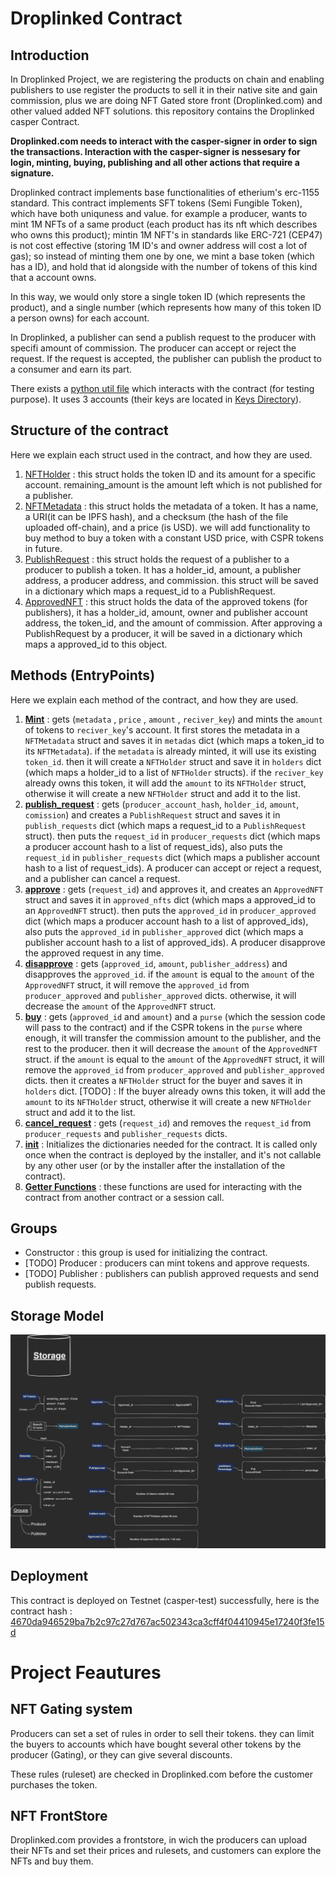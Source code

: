 # Droplinked Contract
## Introduction
In Droplinked Project, we are registering the products on chain and enabling publishers to use register the products to sell it in their native site and gain commission, plus we are doing NFT Gated store front (Droplinked.com) and other valued added NFT solutions. this repository contains the Droplinked casper Contract.

**Droplinked.com needs to interact with the casper-signer in order to sign the transactions. Interaction with the casper-signer is nessesary for login, minting, buying, publishing and all other actions that require a signature.**

Droplinked contract implements base functionalities of etherium's erc-1155 standard. This contract implements SFT tokens (Semi Fungible Token), which have both uniquness and value. for example a producer, wants to mint 1M NFTs of a same product (each product has its nft which describes who owns this product); mintin 1M NFT's in standards like ERC-721 (CEP47) is not cost effective (storing 1M ID's and owner address will cost a lot of gas); so instead of minting them one by one, we mint a base token (which has a ID), and hold that id alongside with the number of tokens of this kind that a account owns. 

In this way, we would only store a single token ID (which represents the product), and a single number (which represents how many of this token ID a person owns) for each account. 

In Droplinked, a publisher can send a publish request to the producer with specifi amount of commission. The producer can accept or reject the request. If the request is accepted, the publisher can publish the product to a consumer and earn its part. 

There exists a [python util file](https://github.com/FLATLAY/droplinked_casper/blob/b089e7c3bc9c04304fa5eb5984902297ec939c85/ndpc_contract/util.py) which interacts with the contract (for testing purpose). It uses 3 accounts (their keys are located in [Keys Directory](https://github.com/FLATLAY/droplinked_casper/tree/b089e7c3bc9c04304fa5eb5984902297ec939c85/ndpc_contract/keys)).
  
## Structure of the contract
Here we explain each struct used in the contract, and how they are used.

1. [NFTHolder](https://github.com/FLATLAY/droplinked_casper/blob/8378af28ebeda4559ae76044d41ff9cdcc770227/ndpc_contract/contract/src/ndpc_types.rs#L33-L37) : this struct holds the token ID and its amount for a specific account. remaining_amount is the amount left which is not published for a publisher.
2. [NFTMetadata](https://github.com/FLATLAY/droplinked_casper/blob/8378af28ebeda4559ae76044d41ff9cdcc770227/ndpc_contract/contract/src/ndpc_types.rs#L26-L31) : this struct holds the metadata of a token. It has a name, a URI(it can be IPFS hash), and a checksum (the hash of the file uploaded off-chain), and a price (is USD). we will add functionality to buy method to buy a token with a constant USD price, with CSPR tokens in future.
3. [PublishRequest](https://github.com/FLATLAY/droplinked_casper/blob/8378af28ebeda4559ae76044d41ff9cdcc770227/ndpc_contract/contract/src/ndpc_types.rs#L19-L25) : this struct holds the request of a publisher to a producer to publish a token. It has a holder_id, amount, a publisher address, a producer address, and commission. this struct will be saved in a dictionary which maps a request_id to a PublishRequest.
4. [ApprovedNFT](https://github.com/FLATLAY/droplinked_casper/blob/8378af28ebeda4559ae76044d41ff9cdcc770227/ndpc_contract/contract/src/ndpc_types.rs#L39-L46) : this struct holds the data of the approved tokens (for publishers), it has a holder_id, amount, owner and publisher account address, the token_id, and the amount of commission. After approving a PublishRequest by a producer, it will be saved in a dictionary which maps a approved_id to this object.

## Methods (EntryPoints)
Here we explain each method of the contract, and how they are used.

1. [**Mint**](https://github.com/FLATLAY/droplinked_casper/blob/8378af28ebeda4559ae76044d41ff9cdcc770227/ndpc_contract/contract/src/main.rs#L46-L110) : gets (`metadata` , `price` , `amount` , `reciver_key`) and mints the `amount` of tokens to `reciver_key`'s account. It first stores the metadata in a `NFTMetadata` struct and saves it in `metadas` dict (which maps a token_id to its `NFTMetadata`). if the `metadata` is already minted, it will use its existing `token_id`. then it will create a `NFTHolder` struct and save it in `holders` dict (which maps a holder_id to a list of `NFTHolder` structs). if the `reciver_key` already owns this token, it will add the `amount` to its `NFTHolder` struct, otherwise it will create a new `NFTHolder` struct and add it to the list.
2. [**publish_request**](https://github.com/FLATLAY/droplinked_casper/blob/8378af28ebeda4559ae76044d41ff9cdcc770227/ndpc_contract/contract/src/main.rs#L470-L534) : gets (`producer_account_hash`, `holder_id`, `amount`, `comission`) and creates a `PublishRequest` struct and saves it in `publish_requests` dict (which maps a request_id to a `PublishRequest` struct). then puts the `request_id` in `producer_requests` dict (which maps a producer account hash to a list of request_ids), also puts the `request_id` in `publisher_requests` dict (which maps a publisher account hash to a list of request_ids). A producer can accept or reject a request, and a publisher can cancel a request.
3. [**approve**](https://github.com/FLATLAY/droplinked_casper/blob/8378af28ebeda4559ae76044d41ff9cdcc770227/ndpc_contract/contract/src/main.rs#L113-L219) : gets (`request_id`) and approves it, and creates an `ApprovedNFT` struct and saves it in `approved_nfts` dict (which maps a approved_id to an `ApprovedNFT` struct). then puts the `approved_id` in `producer_approved` dict (which maps a producer account hash to a list of approved_ids), also puts the `approved_id` in `publisher_approved` dict (which maps a publisher account hash to a list of approved_ids). A producer disapprove the approved request in any time.
4. [**disapprove**](https://github.com/FLATLAY/droplinked_casper/blob/8378af28ebeda4559ae76044d41ff9cdcc770227/ndpc_contract/contract/src/main.rs#L222-L284) : gets (`approved_id`, `amount`, `publisher_address`) and disapproves the `approved_id`. if the `amount` is equal to the `amount` of the `ApprovedNFT` struct, it will remove the `approved_id` from `producer_approved` and `publisher_approved` dicts. otherwise, it will decrease the `amount` of the `ApprovedNFT` struct.
5. [**buy**](https://github.com/FLATLAY/droplinked_casper/blob/8378af28ebeda4559ae76044d41ff9cdcc770227/ndpc_contract/contract/src/main.rs#L286-L415) : gets (`approved_id` and `amount`) and a `purse` (which the session code will pass to the contract) and if the CSPR tokens in the `purse` where enough, it will transfer the commission amount to the publisher, and the rest to the producer. then it will decrease the `amount` of the `ApprovedNFT` struct. if the `amount` is equal to the `amount` of the `ApprovedNFT` struct, it will remove the `approved_id` from `producer_approved` and `publisher_approved` dicts. then it creates a `NFTHolder` struct for the buyer and saves it in `holders` dict. [TODO] : If the buyer already owns this token, it will add the `amount` to its `NFTHolder` struct, otherwise it will create a new `NFTHolder` struct and add it to the list.
6. [**cancel_request**](https://github.com/FLATLAY/droplinked_casper/blob/8378af28ebeda4559ae76044d41ff9cdcc770227/ndpc_contract/contract/src/main.rs#L536-L565) : gets (`request_id`) and removes the `request_id` from `producer_requests` and `publisher_requests` dicts.
7. [**init**](https://github.com/FLATLAY/droplinked_casper/blob/8378af28ebeda4559ae76044d41ff9cdcc770227/ndpc_contract/contract/src/main.rs#L567-L580) : Initializes the dictionaries needed for the contract. It is called only once when the contract is deployed by the installer, and it's not callable by any other user (or by the installer after the installation of the contract).
8. [**Getter Functions**](https://github.com/FLATLAY/droplinked_casper/blob/8378af28ebeda4559ae76044d41ff9cdcc770227/ndpc_contract/contract/src/constants.rs#L39-L40) : these functions are used for interacting with the contract from another contract or a session call.

## Groups
- Constructor : this group is used for initializing the contract.
- [TODO] Producer : producers can mint tokens and approve requests.
- [TODO] Publisher : publishers can publish approved requests and send publish requests.

## Storage Model

![storageModel](https://raw.githubusercontent.com/FLATLAY/droplinked_casper/main/ndpc_contract/Storage.jpg)

## Deployment

This contract is deployed on Testnet (casper-test) successfully, here is the contract hash : [4670da946529ba7b2c97c27d767ac502343ca3cff4f04410945e17240f3fe15d](https://testnet.cspr.live/contract/4670da946529ba7b2c97c27d767ac502343ca3cff4f04410945e17240f3fe15d)


# Project Feautures
## NFT Gating system
Producers can set a set of rules in order to sell their tokens. they can limit the buyers to accounts which have bought several other tokens by the producer (Gating), or they can give several discounts.

These rules (ruleset) are checked in Droplinked.com before the customer purchases the token.

## NFT FrontStore
Droplinked.com provides a frontstore, in wich the producers can upload their NFTs and set their prices and rulesets, and customers can explore the NFTs and buy them.
